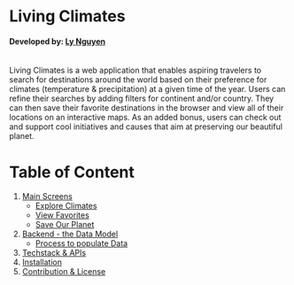 # Living Climates
#### Developed by: [Ly Nguyen](https://www.linkedin.com/in/lynguyen237/)
<br>
Living Climates is a web application that enables aspiring travelers to search for destinations around the world based on their preference for climates (temperature & precipitation) at a given time of the year. Users can refine their searches by adding filters for continent and/or country. They can then save their favorite destinations in the browser and view all of their locations on an interactive maps. As an added bonus, users can check out and support cool initiatives and causes that aim at preserving our beautiful planet.

# Table of Content
1. [Main Screens](#)
    * [Explore Climates](#)
    * [View Favorites](#)
    * [Save Our Planet](#)
2. [Backend - the Data Model](#)
    * [Process to populate Data](#)
3. [Techstack & APIs](#)
4. [Installation](#)
5. [Contribution & License](#)